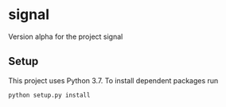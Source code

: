 # signal

Version alpha for the project signal

## Setup

This project uses Python 3.7. To install dependent packages run
```
python setup.py install
```